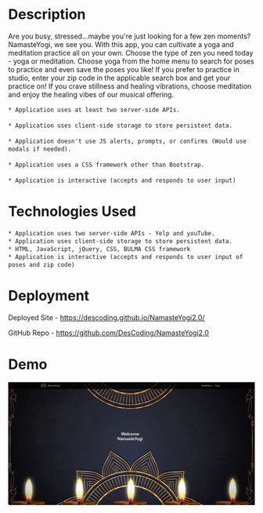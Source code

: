# Description
Are you busy, stressed...maybe you're just looking for a few zen moments?  NamasteYogi, we see you.  With this app, you can cultivate a yoga and meditation practice all on your own.  Choose the type of zen you need today - yoga or meditation.  Choose yoga from the home menu to search for poses to practice and even save the poses you like!  If you prefer to practice in studio, enter your zip code in the applicable search box and get your practice on!  If you crave stillness and healing vibrations, choose meditation and enjoy the healing vibes of our musical offering.  

	* Application uses at least two server-side APIs.

    * Application uses client-side storage to store persistent data.

    * Application doesn't use JS alerts, prompts, or confirms (Would use modals if needed).

    * Application uses a CSS framework other than Bootstrap.

    * Application is interactive (accepts and responds to user input)

# Technologies Used
	* Application uses two server-side APIs - Yelp and youTube.
    * Application uses client-side storage to store persistent data.
    * HTML, JavaScript, jQuery, CSS, BULMA CSS framework
    * Application is interactive (accepts and responds to user input of poses and zip code)

# Deployment
Deployed Site - https://descoding.github.io/NamasteYogi2.0/

GitHub Repo - https://github.com/DesCoding/NamasteYogi2.0

# Demo
![Demo](Assets/DemoPic.png)
